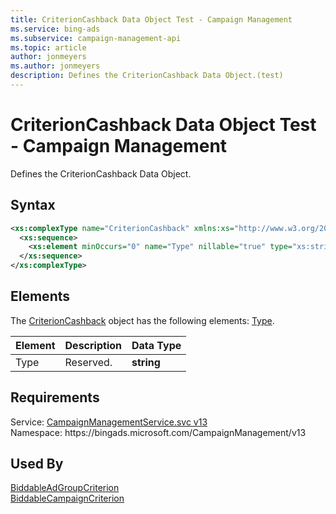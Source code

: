 ```yaml
---
title: CriterionCashback Data Object Test - Campaign Management
ms.service: bing-ads
ms.subservice: campaign-management-api
ms.topic: article
author: jonmeyers
ms.author: jonmeyers
description: Defines the CriterionCashback Data Object.(test)
---
```

# CriterionCashback Data Object Test - Campaign Management
Defines the CriterionCashback Data Object.

## Syntax
```xml
<xs:complexType name="CriterionCashback" xmlns:xs="http://www.w3.org/2001/XMLSchema">
  <xs:sequence>
    <xs:element minOccurs="0" name="Type" nillable="true" type="xs:string" />
  </xs:sequence>
</xs:complexType>
```

## <a name="elements"></a>Elements

The [CriterionCashback](criterioncashback.md) object has the following elements: [Type](#type).

|Element|Description|Data Type|
|-----------|---------------|-------------|
|<a name="type"></a>Type|Reserved.|**string**|

## Requirements
Service: [CampaignManagementService.svc v13](https://campaign.api.bingads.microsoft.com/Api/Advertiser/CampaignManagement/v13/CampaignManagementService.svc)  
Namespace: https\://bingads.microsoft.com/CampaignManagement/v13  

## Used By
[BiddableAdGroupCriterion](biddableadgroupcriterion.md)  
[BiddableCampaignCriterion](biddablecampaigncriterion.md)  
